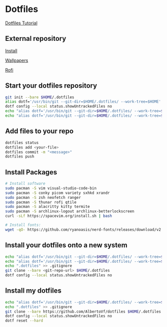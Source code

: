 # Dotfiles

[Dotfiles Tutorial](https://www.atlassian.com/git/tutorials/dotfiles)

## External repository

[Install](https://github.com/AlbertoVf/arco-install)

[Wallpapers](https://github.com/AlbertoVf/wallpapers)

[Rofi](https://github.com/adi1090x/rofi.git)

## Start your dotfiles repository

```bash
git init --bare $HOME/.dotfiles
alias dotf='/usr/bin/git --git-dir=$HOME/.dotfiles/ --work-tree=$HOME'
dotf config --local status.showUntrackedFiles no
echo "alias dotf='/usr/bin/git --git-dir=$HOME/.dotfiles/ --work-tree=$HOME'" >> $HOME/.bashrc
echo "alias dotf='/usr/bin/git --git-dir=$HOME/.dotfiles/ --work-tree=$HOME'" >> $HOME/.zshrc
```

## Add files to your repo

```bash
dotfiles status
dotfiles add <your-file>
dotfiles commit -m "<message>"
dotfiles push
```

## Install Packages

```bash
# Install software
sudo pacman -S vim visual-studio-code-bin
sudo pacman -S conky picom variety sxhkd xrandr
sudo pacman -S zsh neofetch ranger
sudo pacman -S thunar rofi qtile
sudo pacman -S alacritty kitty termite
sudo pacman -S archlinux-logout archlinux-betterlockscreen
curl -sLf https://spacevim.org/install.sh | bash

# Install fonts:
wget -qO- https://github.com/ryanoasis/nerd-fonts/releases/download/v2.1.0/CascadiaCode.zip | bsdtar -xvf- && mv *.ttf /usr/share/fonts/TTF/
```

## Install your dotfiles onto a new system

```bash
echo "alias dotf='/usr/bin/git --git-dir=$HOME/.dotfiles/ --work-tree=$HOME'" >> $HOME/.bashrc
echo "alias dotf='/usr/bin/git --git-dir=$HOME/.dotfiles/ --work-tree=$HOME'" >> $HOME/.zshrc
echo ".dotfiles" >> .gitignore
git clone --bare <git-repo-url> $HOME/.dotfiles
dotf config --local status.showUntrackedFiles no
```

## Install my dotfiles

```bash
echo "alias dotf='/usr/bin/git --git-dir=$HOME/.dotfiles/ --work-tree=$HOME'" >> $HOME/.zshrc
echo ".dotfiles" >> .gitignore
git clone --bare https://github.com/AlbertoVf/dotfiles $HOME/.dotfiles
dotf config --local status.showUntrackedFiles no
dotf reset --hard
```